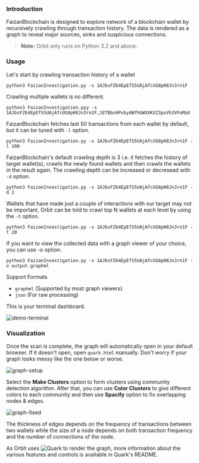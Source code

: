 
### Introduction
FaizanBlockchain is designed to explore network of a blockchain wallet by recursively crawling through transaction history. The data is rendered as a graph to reveal major sources, sinks and suspicious connections.

> **Note:** Orbit only runs on Python 3.2 and above.

### Usage

Let's start by crawling transaction history of a wallet
```
python3 FaizanInvestigation.py -s 1AJbsFZ64EpEfS5UAjAfcUG8pH8Jn3rn1F
```
Crawling multiple wallets is no different.
```
python3 FaizanInvestigation.pyy -s 1AJbsFZ64EpEfS5UAjAfcUG8pH8Jn3rn1F,1ETBbsHPvbydW7hGWXXKXZ3pxVh3VFoMaX
```
FaizanBlockchain fetches last 50 transactions from each wallet by default, but it can be tuned with `-l` option.
```
python3 FaizanInvestigation.py -s 1AJbsFZ64EpEfS5UAjAfcUG8pH8Jn3rn1F -l 100
```
FaizanBlockchain's default crawling depth is 3 i.e. it fetches the history of target wallet(s), crawls the newly found wallets and then crawls the wallets in the result again. The crawling depth can be increased or decresead with `-d` option.
```
python3 FaizanInvestigation.py -s 1AJbsFZ64EpEfS5UAjAfcUG8pH8Jn3rn1F -d 2
```
Wallets that have made just a couple of interactions with our target may not be important, Orbit can be told to crawl top N wallets at each level by using the `-t` option.
```
python3 FaizanInvestigation.py -s 1AJbsFZ64EpEfS5UAjAfcUG8pH8Jn3rn1F -t 20
```
If you want to view the collected data with a graph viewer of your choice, you can use -o option.
```
python3 FaizanInvestigation.py -s 1AJbsFZ64EpEfS5UAjAfcUG8pH8Jn3rn1F -o output.graphml
```
Support Formats

- `graphml` (Supported by most graph viewers)
- `json` (For raw processing)


This is your terminal dashboard.

![demo-terminal](https://i.ibb.co/pZG24vT/Screenshot-2019-07-26-08-07-10.png)


### Visualization
Once the scan is complete, the graph will automatically open in your default browser. If it doesn't open, open `quark.html` manually.
Don't worry if your graph looks messy like the one below or worse.

![graph-setup](https://i.ibb.co/xJ38DF9/Screenshot-2019-07-26-08-21-18.png)

Select the **Make Clusters** option to form clusters using community detection algorithm. After that, you can use **Color Clusters** to give different colors to each community and then use **Spacify** option to fix overlapping nodes & edges.

![graph-fixed](https://i.ibb.co/SsGhkJN/Screenshot-2019-07-26-09-21-08.png)

The thickness of edges depends on the frequency of transactions between two wallets while the size of a node depends on both transaction frequency and the number of connections of the node.

As Orbit uses ![Quark](https://github.com/s0md3v/Quark) to render the graph, more information about the various features and controls is available in Quark's README.
